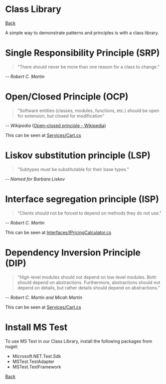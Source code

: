 # Class Library

[Back](../README.md)

A simple way to demonstrate patterns and principles is with a class library.

# Single Responsibility Principle (SRP)

> "There should never be more than one reason for a class to change."

-- *Robert C. Martin*

# Open/Closed Principle (OCP)

> "Software entities (classes, modules, functions, etc.) should be open for extension, but closed for modification"

-- *Wikipedia* ([Open–closed principle - Wikipedia](https://en.wikipedia.org/wiki/Open–closed_principle/))

This can be seen at [Services/Cart.cs](PatternsAndPrinciples/ShoppingCart/Services/Cart.cs)

# Liskov substitution principle (LSP)

> "Subtypes must be substitutable for their base types."

-- *Named for Barbara Liskov*

# Interface segregation principle (ISP)

> "Clients should not be forced to depend on methods they do not use."

-- *Robert C. Martin*

This can be seen at [Interfaces/IPricingCalculator.cs](PatternsAndPrinciples/ShoppingCart/Interfaces/IPricingCalculator.cs)

# Dependency Inversion Principle (DIP)

> "High-level modules should not depend on low-level modules.  Both should depend on abstractions. Furthermore, abstractions should not depend on details, but rather details should depend on abstractions."

-- *Robert C. Martin and Micah Martin*

This can be seen at [Services/Cart.cs](PatternsAndPrinciples/ShoppingCart/Services/Cart.cs)

# Install MS Test 

To use MS Text in our Class Library, install the following packages from nuget:

* Microsoft.NET.Test.Sdk 
* MSTest.TestAdapter
* MSTest.TestFramework

[Back](../README.md)